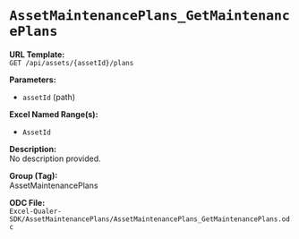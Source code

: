 # `AssetMaintenancePlans_GetMaintenancePlans`

**URL Template:**  
`GET /api/assets/{assetId}/plans`

**Parameters:**  
- `assetId` (path)

**Excel Named Range(s):**  
- `AssetId`

**Description:**  
No description provided.

**Group (Tag):**  
AssetMaintenancePlans

**ODC File:**  
`Excel-Qualer-SDK/AssetMaintenancePlans/AssetMaintenancePlans_GetMaintenancePlans.odc`
